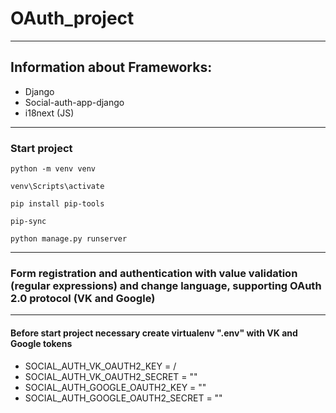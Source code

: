 # OAuth_project

---
## Information about Frameworks:
- Django
- Social-auth-app-django
- i18next (JS)
---
### Start project
```
python -m venv venv
```
```
venv\Scripts\activate
```
```
pip install pip-tools
```
```
pip-sync
```
```
python manage.py runserver
```
---
### Form registration and authentication with value validation (regular expressions) and change language, supporting OAuth 2.0 protocol (VK and Google)

--- 

#### Before start project necessary create virtualenv ".env" with VK and Google tokens
- SOCIAL_AUTH_VK_OAUTH2_KEY = /<your VK key/>
- SOCIAL_AUTH_VK_OAUTH2_SECRET = "<your VK secret>"
- SOCIAL_AUTH_GOOGLE_OAUTH2_KEY = "<your Google key>"
- SOCIAL_AUTH_GOOGLE_OAUTH2_SECRET = "<your Google secret>"

